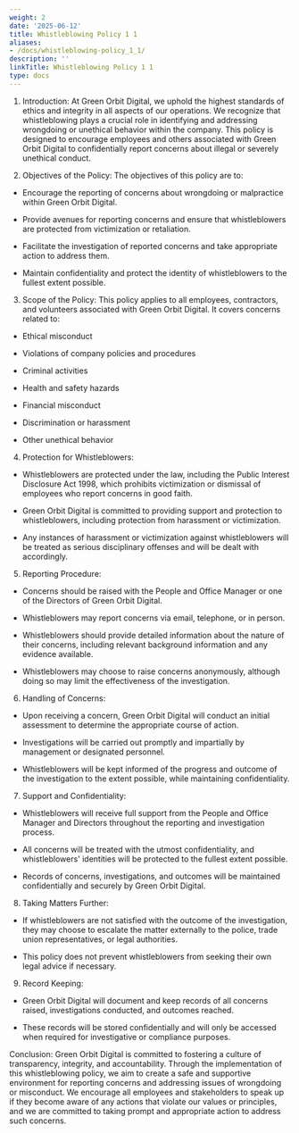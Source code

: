```yaml
---
weight: 2
date: '2025-06-12'
title: Whistleblowing Policy 1 1
aliases:
- /docs/whistleblowing-policy_1_1/
description: ''
linkTitle: Whistleblowing Policy 1 1
type: docs
---
```


1. Introduction:
At Green Orbit Digital, we uphold the highest standards of ethics and integrity in all aspects of our operations. We recognize that whistleblowing plays a crucial role in identifying and addressing wrongdoing or unethical behavior within the company. This policy is designed to encourage employees and others associated with Green Orbit Digital to confidentially report concerns about illegal or severely unethical conduct.

2. Objectives of the Policy:
The objectives of this policy are to:

- Encourage the reporting of concerns about wrongdoing or malpractice within Green Orbit Digital.

- Provide avenues for reporting concerns and ensure that whistleblowers are protected from victimization or retaliation.

- Facilitate the investigation of reported concerns and take appropriate action to address them.

- Maintain confidentiality and protect the identity of whistleblowers to the fullest extent possible.

3. Scope of the Policy:
This policy applies to all employees, contractors, and volunteers associated with Green Orbit Digital. It covers concerns related to:

- Ethical misconduct

- Violations of company policies and procedures

- Criminal activities

- Health and safety hazards

- Financial misconduct

- Discrimination or harassment

- Other unethical behavior

4. Protection for Whistleblowers:

- Whistleblowers are protected under the law, including the Public Interest Disclosure Act 1998, which prohibits victimization or dismissal of employees who report concerns in good faith.

- Green Orbit Digital is committed to providing support and protection to whistleblowers, including protection from harassment or victimization.

- Any instances of harassment or victimization against whistleblowers will be treated as serious disciplinary offenses and will be dealt with accordingly.

5. Reporting Procedure:

- Concerns should be raised with the People and Office Manager or one of the Directors of Green Orbit Digital.

- Whistleblowers may report concerns via email, telephone, or in person.

- Whistleblowers should provide detailed information about the nature of their concerns, including relevant background information and any evidence available.

- Whistleblowers may choose to raise concerns anonymously, although doing so may limit the effectiveness of the investigation.

6. Handling of Concerns:

- Upon receiving a concern, Green Orbit Digital will conduct an initial assessment to determine the appropriate course of action.

- Investigations will be carried out promptly and impartially by management or designated personnel.

- Whistleblowers will be kept informed of the progress and outcome of the investigation to the extent possible, while maintaining confidentiality.

7. Support and Confidentiality:

- Whistleblowers will receive full support from the People and Office Manager and Directors throughout the reporting and investigation process.

- All concerns will be treated with the utmost confidentiality, and whistleblowers' identities will be protected to the fullest extent possible.

- Records of concerns, investigations, and outcomes will be maintained confidentially and securely by Green Orbit Digital.

8. Taking Matters Further:

- If whistleblowers are not satisfied with the outcome of the investigation, they may choose to escalate the matter externally to the police, trade union representatives, or legal authorities.

- This policy does not prevent whistleblowers from seeking their own legal advice if necessary.

9. Record Keeping:

- Green Orbit Digital will document and keep records of all concerns raised, investigations conducted, and outcomes reached.

- These records will be stored confidentially and will only be accessed when required for investigative or compliance purposes.

Conclusion:
Green Orbit Digital is committed to fostering a culture of transparency, integrity, and accountability. Through the implementation of this whistleblowing policy, we aim to create a safe and supportive environment for reporting concerns and addressing issues of wrongdoing or misconduct. We encourage all employees and stakeholders to speak up if they become aware of any actions that violate our values or principles, and we are committed to taking prompt and appropriate action to address such concerns.